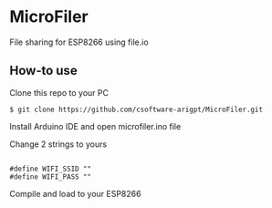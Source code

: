 # MicroFiler
File sharing for ESP8266 using file.io

## How-to use
Clone this repo to your PC

`$ git clone https://github.com/csoftware-arigpt/MicroFiler.git`

Install Arduino IDE and open microfiler.ino file

Change 2 strings to yours

```

#define WIFI_SSID ""
#define WIFI_PASS ""
```

Compile and load to your ESP8266
